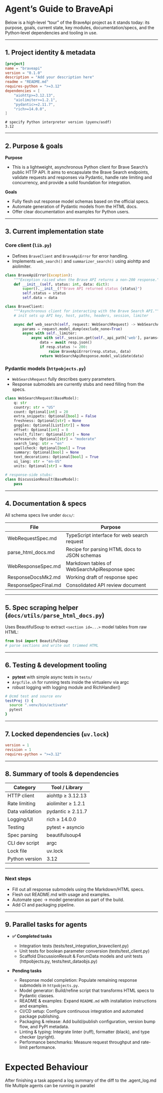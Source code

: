 # Agent’s Guide to BraveApi

Below is a high‑level “tour” of the BraveApi project as it stands today: its purpose, goals, current state, key modules, documentation/specs, and the Python‑level dependencies and tooling in use.

---

## 1. Project identity & metadata

```toml
[project]
name = "braveapi"
version = "0.1.0"
description = "Add your description here"
readme = "README.md"
requires-python = ">=3.12"
dependencies = [
    "aiohttp>=3.12.13",
    "aiolimiter>=1.2.1",
    "pydantic>=2.11.7",
    "rich>=14.0.0",
]
```

```text
# specify Python interpreter version (pyenv/asdf)
3.12
```

---

## 2. Purpose & goals

**Purpose**
- This is a lightweight, asynchronous Python client for Brave Search’s public HTTP API. It aims to encapsulate the Brave Search endpoints, validate requests and responses via Pydantic, handle rate limiting and concurrency, and provide a solid foundation for integration.

**Goals**
- Fully flesh out response model schemas based on the official specs.
- Automate generation of Pydantic models from the HTML docs.
- Offer clear documentation and examples for Python users.

---

## 3. Current implementation state

### Core client (`lib.py`)
- Defines `BraveClient` and `BraveApiError` for error handling.
- Implements `web_search()` and `summarizer_search()` using aiohttp and aiolimiter.

```python
class BraveApiError(Exception):
    """Exception raised when the Brave API returns a non-200 response."""
    def __init__(self, status: int, data: dict):
        super().__init__(f"Brave API returned status {status}")
        self.status = status
        self.data = data

class BraveClient:
    """Asynchronous client for interacting with the Brave Search API."""
    # init sets up API key, host, paths, headers, session, limiter

    async def web_search(self, request: WebSearchRequest) -> WebSearchApiResponse:
        params = request.model_dump(exclude_none=True)
        async with self._limiter:
            async with self._session.get(self._api_path['web'], params=params, headers=self._headers['web']) as resp:
                data = await resp.json()
                if resp.status != 200:
                    raise BraveApiError(resp.status, data)
                return WebSearchApiResponse.model_validate(data)
```

### Pydantic models (`httpobjects.py`)
- `WebSearchRequest` fully describes query parameters.
- Response submodels are currently stubs and need filling from the specs.

```python
class WebSearchRequest(BaseModel):
    q: str
    country: str = "US"
    count: Optional[int] = 20
    extra_snippets: Optional[bool] = False
    freshness: Optional[str] = None
    goggles: Optional[List[str]] = None
    offset: Optional[int] = 0
    result_filter: Optional[str] = None
    safesearch: Optional[str] = "moderate"
    search_lang: str = "en"
    spellcheck: Optional[bool] = True
    summary: Optional[bool] = None
    text_decorations: Optional[bool] = True
    ui_lang: str = "en-US"
    units: Optional[str] = None

# response-side stubs:
class DiscussionResult(BaseModel):
    pass
```

---

## 4. Documentation & specs

All schema specs live under `docs/`:

| File                    | Purpose                                      |
|-------------------------|----------------------------------------------|
| WebRequestSpec.md       | TypeScript interface for web search request  |
| parse_html_docs.md      | Recipe for parsing HTML docs to JSON schemas |
| WebResponseSpec.md      | Markdown tables of WebSearchApiResponse spec |
| ResponseDocsMk2.md      | Working draft of response spec               |
| ResponseSpecFinal.md    | Consolidated API review document             |

---

## 5. Spec scraping helper (`docs/utils/parse_html_docs.py`)

Uses BeautifulSoup to extract `<section id=...>` model tables from raw HTML:

```python
from bs4 import BeautifulSoup
# parse sections and write out trimmed HTML
```

---

## 6. Testing & development tooling

- **pytest** with simple async tests in `tests/`
- `Argcfile.sh` for running tests inside the virtualenv via argc
- robust logging with logging module and RichHandler()

```bash
# @cmd test and source env
testProj () {
  source ".venv/bin/activate"
  pytest
}
```

---

## 7. Locked dependencies (`uv.lock`)

```toml
version = 1
revision = 1
requires-python = ">=3.12"
```

---

## 8. Summary of tools & dependencies

| Category             | Tool / Library        |
|----------------------|-----------------------|
| HTTP client          | aiohttp ≥ 3.12.13     |
| Rate limiting        | aiolimiter ≥ 1.2.1    |
| Data validation      | pydantic ≥ 2.11.7     |
| Logging/UI           | rich ≥ 14.0.0         |
| Testing              | pytest + asyncio      |
| Spec parsing         | beautifulsoup4        |
| CLI dev script       | argc                  |
| Lock file            | uv.lock               |
| Python version       | 3.12                  |

---

### Next steps
- Fill out all response submodels using the Markdown/HTML specs.
- Flesh out README.md with usage and examples.
- Automate spec → model generation as part of the build.
- Add CI and packaging pipeline.

---

## 9. Parallel tasks for agents
- **✅ Completed tasks**
  - Integration tests (tests/test_integration_braveclient.py)
  - Unit tests for boolean parameter conversion (tests/test_client.py)
  - Scaffold DiscussionResult & ForumData models and unit tests (httpobjects.py, tests/test_dataobjs.py)

- **Pending tasks**
  - Response model completion: Populate remaining response submodels in `httpobjects.py`.
  - Model generator: Build/refine script that transforms HTML specs to Pydantic classes.
  - README & examples: Expand `README.md` with installation instructions and examples.
  - CI/CD setup: Configure continuous integration and automated package publishing.
  - Packaging & release: Add build/publish configuration, version bump flow, and PyPI metadata.
  - Linting & typing: Integrate linter (ruff), formatter (black), and type checker (pyright).
  - Performance benchmarks: Measure request throughput and rate-limit performance.


# Expected Behaviour

After finishing a task append a log summary of the diff to the .agent_log.md file
Multiple agents can be running in parallel
